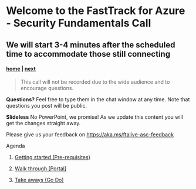 # Welcome to the FastTrack for Azure - Security Fundamentals Call
## We will start 3-4 minutes after the scheduled time to accommodate those still connecting

#### [home](./welcome.md)  | [next](./Pre-requisites.md)

> This call will not be recorded due to the wide audience and to encourage questions.

**Questions?** Feel free to type them in the chat window at any time. Note that questions you post will be public. 

**Slideless** No PowerPoint, we promise! As we update this content you will get the changes straight away.

Please give us your feedback on https://aka.ms/ftalive-asc-feedback

Agenda
1. [Getting started (Pre-requisites)](./Pre-requisites.md)

2. [Walk through [Portal]](https://portal.azure.com/#blade/Microsoft_Azure_Security/SecurityMenuBlade/0)

3. [Take aways (Go Do)](./take-aways.md)
